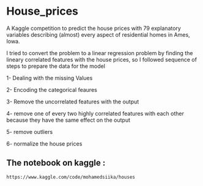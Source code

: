 # House_prices

A Kaggle competition to predict the house prices with 79 explanatory variables describing (almost) every aspect of residential homes in Ames, Iowa.

I tried to convert the problem to a linear regression problem by finding the lineary correlated features with the house prices, so I followed sequence of steps to prepare the data for the model

1- Dealing with the missing Values

2- Encoding the categorical feaures

3- Remove the uncorrelated features with the output

4- remove one of every two highly correlated features with each other because they have the same effect on the output

5- remove outliers

6- normalize the house prices



## The notebook on kaggle :

```
https://www.kaggle.com/code/mohamedsiika/houses
```
